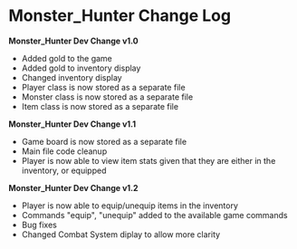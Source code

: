 # Monster_Hunter Change Log

**Monster_Hunter Dev Change v1.0** 

* Added gold to the game
* Added gold to inventory display
* Changed inventory display
* Player class is now stored as a separate file
* Monster class is now stored as a separate file
* Item class is now stored as a separate file

**Monster_Hunter Dev Change v1.1**

* Game board is now stored as a separate file
* Main file code cleanup
* Player is now able to view item stats given that they are either in the inventory, or equipped

**Monster_Hunter Dev Change v1.2**

* Player is now able to equip/unequip items in the inventory
* Commands "equip", "unequip" added to the available game commands
* Bug fixes
* Changed Combat System diplay to allow more clarity

